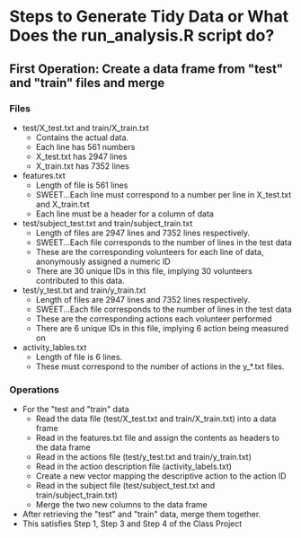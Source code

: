 # Steps to Generate Tidy Data or What Does the run_analysis.R script do?
## First Operation: Create a data frame from "test" and "train" files and merge
### Files
* test/X_test.txt and train/X_train.txt 
   * Contains the actual data.  
   * Each line has 561 numbers
   * X_test.txt has 2947 lines
   * X_train.txt has 7352 lines
* features.txt
   * Length of file is 561 lines
   * SWEET...Each line must correspond to a number per line in X_test.txt and X_train.txt
   * Each line must be a header for a column of data
* test/subject_test.txt and train/subject_train.txt
   * Length of files are 2947 lines and 7352 lines respectively.
   * SWEET...Each file corresponds to the number of lines in the test data
   * These are the corresponding volunteers for each line of data, anonymously assigned a numeric ID
   * There are 30 unique IDs in this file, implying 30 volunteers contributed to this data.
* test/y_test.txt and train/y_train.txt
   * Length of files are 2947 lines and 7352 lines respectively.
   * SWEET...Each file corresponds to the number of lines in the test data
   * These are the corresponding actions each volunteer performed
   * There are 6 unique IDs in this file, implying 6 action being measured on
* activity_lables.txt
   * Length of file is 6 lines.
   * These must correspond to the number of actions in the y_*.txt files.
### Operations
* For the "test and "train" data
   * Read the data file (test/X_test.txt and train/X_train.txt) into a data frame
   * Read in the features.txt file and assign the contents as headers to the data frame
   * Read in the actions file (test/y_test.txt and train/y_train.txt)
   * Read in the action description file (activity_labels.txt)
   * Create a new vector mapping the descriptive action to the action ID
   * Read in the subject file (test/subject_test.txt and train/subject_train.txt)
   * Merge the two new columns to the data frame
* After retrieving the "test" and "train" data, merge them together.  
* This satisfies Step 1, Step 3 and Step 4 of the Class Project
